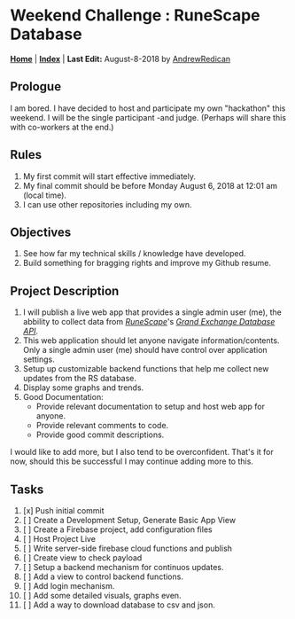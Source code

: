 # Weekend Challenge : RuneScape Database

[**Home**](https://github.com/partnerhero/runescape-database/wiki) |
[**Index**](https://github.com/partnerhero/runescape-database/wiki/Index) |
**Last Edit:** August-8-2018 by [AndrewRedican](https://github.com/AndrewRedican)

## Prologue

I am bored.
I have decided to host and participate my own "hackathon" this weekend.
I will be the single participant -and judge. (Perhaps will share this with co-workers at the end.)

## Rules

1. My first commit will start effective immediately.
2. My final commit should be before Monday August 6, 2018 at 12:01 am (local time).
3. I can use other repositories including my own.

## Objectives
1. See how far my technical skills / knowledge have developed.
2. Build something for bragging rights and improve my Github resume.

## Project Description

1. I will publish a live web app that provides a single admin user (me), the abbility to collect data from [*RuneScape*](http://runescape.com)'s [*Grand Exchange Database API*](http://runescape.wikia.com/wiki/Application_programming_interface).
2. This web application should let anyone navigate information/contents. Only a single admin user (me) should have control over application settings.
3. Setup up customizable backend functions that help me collect new updates from the RS database.
4. Display some graphs and trends.
5. Good Documentation:
   + Provide relevant documentation to setup and host web app for anyone.
   + Provide relevant comments to code.
   + Provide good commit descriptions.

I would like to add more, but I also tend to be overconfident. That's it for now, should this be successful I may continue adding more to this.

## Tasks

1. [x] Push initial commit
2. [ ] Create a Development Setup, Generate Basic App View 
3. [ ] Create a Firebase project, add configuration files
4. [ ] Host Project Live
5. [ ] Write server-side firebase cloud functions and publish
6. [ ] Create view to check payload
7. [ ] Setup a backend mechanism for continuos updates.
8. [ ] Add a view to control backend functions.
9. [ ] Add login mechanism.
10. [ ] Add some detailed visuals, graphs even.
11. [ ] Add a way to download database to csv and json.
